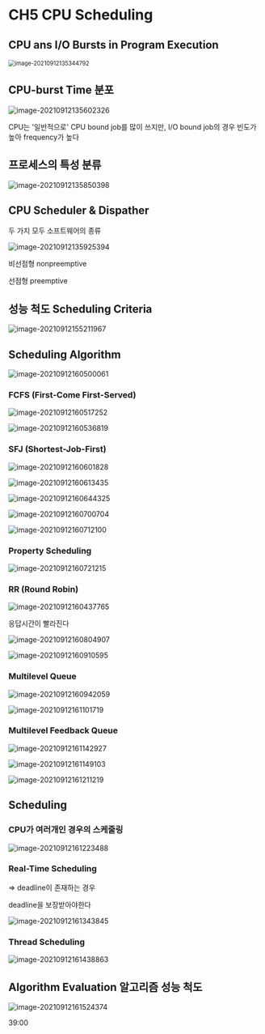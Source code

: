 # CH5 CPU Scheduling

## CPU ans I/O Bursts in Program Execution

<img src="photo/image-20210912135344792.png" alt="image-20210912135344792" style="zoom: 80%;" />



## CPU-burst Time 분포

![image-20210912135602326](photo/image-20210912135602326.png)

CPU는 '일반적으로' CPU bound job를 많이 쓰지만, I/O bound job의 경우 빈도가 높아 frequency가 높다



## 프로세스의 특성 분류

![image-20210912135850398](photo/image-20210912135850398.png)



## CPU Scheduler & Dispather

두 가지 모두 소프트웨어의 종류

![image-20210912135925394](photo/image-20210912135925394.png)

비선점형 nonpreemptive

선점형    preemptive 

## 성능 척도 Scheduling Criteria

![image-20210912155211967](photo/image-20210912155211967.png)





## Scheduling Algorithm

![image-20210912160500061](photo/image-20210912160500061.png)

### FCFS (First-Come First-Served)

![image-20210912160517252](photo/image-20210912160517252.png)

![image-20210912160536819](photo/image-20210912160536819.png)

### SFJ (Shortest-Job-First)

![image-20210912160601828](photo/image-20210912160601828.png)

![image-20210912160613435](photo/image-20210912160613435.png)

![image-20210912160644325](photo/image-20210912160644325.png)

![image-20210912160700704](photo/image-20210912160700704.png)

![image-20210912160712100](photo/image-20210912160712100.png)

### Property Scheduling

![image-20210912160721215](photo/image-20210912160721215.png)

### RR (Round Robin)

![image-20210912160437765](photo/image-20210912160437765.png)

응답시간이 빨라진다

![image-20210912160804907](photo/image-20210912160804907.png)

![image-20210912160910595](photo/image-20210912160910595.png)

### Multilevel Queue

![image-20210912160942059](photo/image-20210912160942059.png)

![image-20210912161101719](photo/image-20210912161101719.png)

### Multilevel Feedback Queue

![image-20210912161142927](photo/image-20210912161142927.png)

![image-20210912161149103](photo/image-20210912161149103.png)

![image-20210912161211219](photo/image-20210912161211219.png)



## Scheduling

### CPU가 여러개인 경우의 스케줄링

![image-20210912161223488](photo/image-20210912161223488.png)



### Real-Time Scheduling

=> deadline이 존재하는 경우 

deadline을 보장받아야한다

![image-20210912161343845](photo/image-20210912161343845.png)



### Thread Scheduling

![image-20210912161438863](photo/image-20210912161438863.png)





## Algorithm Evaluation 알고리즘 성능 척도

![image-20210912161524374](photo/image-20210912161524374.png)

39:00